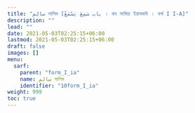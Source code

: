 ```yaml
---
title: "سالم সালিম [باب سَمِعَ يَسْمَعُ । বাব সামিয়া ইয়াসমাউ । ফর্ম I I-A]"
description: ""
lead: ""
date: 2021-05-03T02:25:15+06:00
lastmod: 2021-05-03T02:25:15+06:00
draft: false
images: []
menu: 
  sarf:
    parent: "form_I_ia"
    name: سالم সালিম
    identifier: "10form_I_ia"
weight: 999
toc: true
---
```




